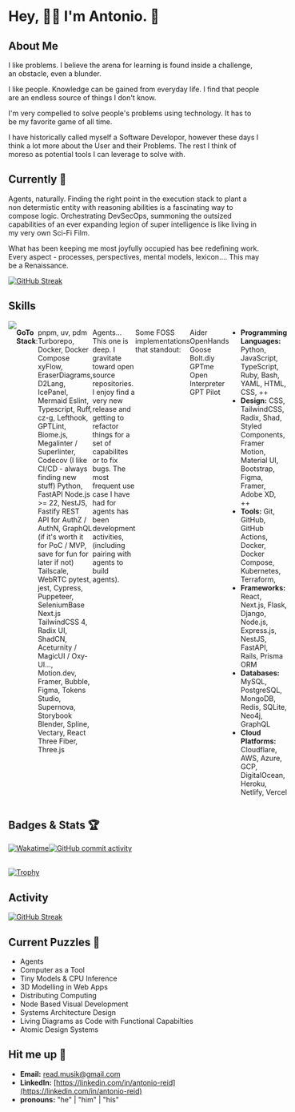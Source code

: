 # **Hey, 👋🏾 I'm Antonio. 🤩**

## About Me

I like problems. I believe the arena for learning is found inside a challenge, an obstacle, even a blunder. 

I like people. Knowledge can be gained from everyday life. I find that people are an endless source of things I don't know. 

I'm very compelled to solve people's problems using technology. It has to be my favorite game of all time. 

I have historically called myself a Software Developor, however these days I think a lot more about the User and their Problems. The rest I think of moreso as potential tools I can leverage to solve with. 

## Currently 🤔

Agents, naturally. Finding the right point in the execution stack to plant a non determistic entity with reasoning abilities is a fascinating way to compose logic. Orchestrating DevSecOps, summoning the outsized capabilities of an ever expanding legion of super intelligence is like living in my very own Sci-Fi Film. 

What has been keeping me most joyfully occupied has bee redefining work. Every aspect - processes, perspectives, mental models, lexicon.... This may be a Renaissance. 

<a href="https://git.io/streak-stats">
 <img src="https://streak-stats.demolab.com?user=areid987&theme=cyber-streakglow&border_radius=8&card_width=480&card_height=196&border=0050F0&background=45%2C615FFF%2C60FF64&stroke=61FCFF&ring=6461FF&fire=FF6461&currStreakNum=E7E9EF" alt="GitHub Streak" /></a>

## Skills

<div style="display: flex; justify-content: space-between;">
 <a href="https://github.com/areid987/areid987">
 <img align="center" src="https://github-readme-stats.vercel.app/api/top-langs/?username=areid987&show_icons=true&theme=transparent&langs_count=12&layout=donut-vertical">
 </a>
 <p>

**GoTo Stack**:

pnpm, uv, pdm
Turborepo, Docker, Docker Compose
xyFlow, EraserDiagrams, D2Lang, IcePanel, Mermaid
Eslint, Typescript, Ruff, cz-g, Lefthook, GPTLint, Biome.js, Megalinter / Superlinter, Codecov (I like CI/CD - always finding new stuff)
Python, FastAPI
Node.js >= 22, NestJS, Fastify
REST API for AuthZ / AuthN, GraphQL (if it's worth it for PoC / MVP, save for fun for later if not)
Tailscale, WebRTC
pytest, jest, Cypress, Puppeteer, SeleniumBase
Next.js
TailwindCSS 4, Radix UI, ShadCN, Aceturnity / MagicUI / Oxy-UI..., Motion.dev, 
Framer, Bubble, Figma, 
Tokens Studio, Supernova, Storybook
Blender, Spline, Vectary, React Three Fiber, Three.js

Agents... This one is deep. I gravitate toward open source repositories. I enjoy find a very new release and getting to refactor things for a set of capabilites or to fix bugs. 
The most frequent use case I have had for agents has been development activities, (including pairing with agents to build agents). 

Some FOSS implementations that standout:

Aider
OpenHands
Goose
Bolt.diy
GPTme
Open Interpreter
GPT Pilot




- **Programming Languages:** Python, JavaScript, TypeScript, Ruby, Bash, YAML, HTML, CSS, ++
- **Design:** CSS, TailwindCSS, Radix, Shad, Styled Components, Framer Motion, Material UI, Bootstrap, Figma, Framer, Adobe XD, ++
- **Tools:** Git, GitHub, GitHub Actions, Docker, Docker Compose, Kubernetes, Terraform, 
- **Frameworks:** React, Next.js, Flask, Django, Node.js, Express.js, NestJS, FastAPI, Rails, Prisma ORM
- **Databases:** MySQL, PostgreSQL, MongoDB, Redis, SQLite, Neo4j, GraphQL
- **Cloud Platforms:** Cloudflare, AWS, Azure, GCP, DigitalOcean, Heroku, Netlify, Vercel

 </p>
</div>

## Badges & Stats 🏆

<div align="center" style="display: flex; flex-direction: row;">
 <div>
  <a href="https://wakatime.com/@018dd211-b1fc-4a37-9172-f06c7f1fa85d">
    <img src="https://wakatime.com/badge/user/018dd211-b1fc-4a37-9172-f06c7f1fa85d.svg" alt="Wakatime">
  </a>
  </div>
 <div>
  <a href="https://github.com/areid987/areid987">
   <img src="https://img.shields.io/github/commit-activity/y/areid987/areid987" alt="GitHub commit activity">
  </a>
 </div>
</div>
<br />

[![Trophy](https://github-profile-trophy.vercel.app/?username=areid987&theme=&column=9)](https://github.com/areid987)

</div>

## Activity

<a href="https://git.io/streak-stats"><img src="https://streak-stats.demolab.com?user=areid987&theme=transparent&border_radius=16&card_height=196&border=615FFF" alt="GitHub Streak" /></a>

## Current Puzzles 🤔

- Agents
- Computer as a Tool
- Tiny Models & CPU Inference
- 3D Modelling in Web Apps
- Distributing Computing
- Node Based Visual Development
- Systems Architecture Design
- Living Diagrams as Code with Functional Capabilties
- Atomic Design Systems

## Hit me up 📲

- **Email:** [read.musik@gmail.com](mailto:read.musik@gmail.com)
- **LinkedIn:** [https://linkedin.com/in/antonio-reid](https://linkedin.com/in/antonio-reid)
- **pronouns:** "he" | "him" | "his"
